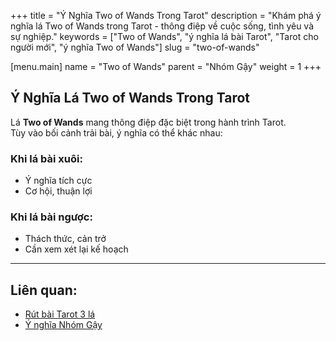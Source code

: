 +++
title = "Ý Nghĩa Two of Wands Trong Tarot"
description = "Khám phá ý nghĩa lá Two of Wands trong Tarot - thông điệp về cuộc sống, tình yêu và sự nghiệp."
keywords = ["Two of Wands", "ý nghĩa lá bài Tarot", "Tarot cho người mới", "ý nghĩa Two of Wands"]
slug = "two-of-wands"

[menu.main]
name = "Two of Wands"
parent = "Nhóm Gậy"
weight = 1
+++

## Ý Nghĩa Lá Two of Wands Trong Tarot

Lá **Two of Wands** mang thông điệp đặc biệt trong hành trình Tarot.  
Tùy vào bối cảnh trải bài, ý nghĩa có thể khác nhau:

### Khi lá bài xuôi:
- Ý nghĩa tích cực  
- Cơ hội, thuận lợi  

### Khi lá bài ngược:
- Thách thức, cản trở  
- Cần xem xét lại kế hoạch  

---

## Liên quan:
- [Rút bài Tarot 3 lá](../../)
- [Ý nghĩa Nhóm Gậy](../)
